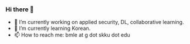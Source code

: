 ### Hi there 👋

- 🔭 I’m currently working on applied security, DL, collaborative learning.
- 🌱 I’m currently learning Korean.
- 📫 How to reach me: bmle at g dot skku dot edu
